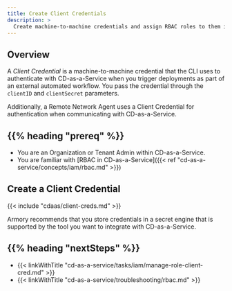 ```yaml
---
title: Create Client Credentials
description: >
  Create machine-to-machine credentials and assign RBAC roles to them in Armory CD-as-a-Service.
---
```


## Overview

A _Client Credential_ is a machine-to-machine credential that the CLI uses to authenticate with CD-as-a-Service when you trigger deployments as part of an external automated workflow. You pass the credential through the `clientID` and `clientSecret` parameters.

Additionally, a Remote Network Agent uses a Client Credential for authentication when communicating with CD-as-a-Service.

## {{% heading "prereq" %}}

* You are an Organization or Tenant Admin within CD-as-a-Service.
* You are familiar with [RBAC in CD-as-a-Service]({{< ref "cd-as-a-service/concepts/iam/rbac.md" >}})


## Create a Client Credential

{{< include "cdaas/client-creds.md" >}}

Armory recommends that you store credentials in a secret engine that is supported by the tool you want to integrate with CD-as-a-Service.

## {{% heading "nextSteps" %}}

* {{< linkWithTitle "cd-as-a-service/tasks/iam/manage-role-client-cred.md" >}}
* {{< linkWithTitle "cd-as-a-service/troubleshooting/rbac.md" >}}
